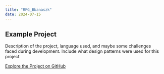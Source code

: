 ```yaml
---
title: "RPG_Bbanaszk"
date: 2024-07-15
---
```


## Example Project

Description of the project, language used, and maybe some challenges faced during development. Include what design patterns were used for this project

[Explore the Project on GitHub](https://github.com/bbanaszk/bbanaszk.gitHub.io/tree/workflow/RPG_bbanaszk)
